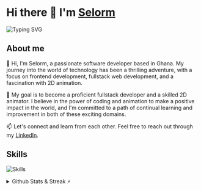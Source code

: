 # Hi there 👋 I'm [Selorm](https://selormdev.me)


![Typing SVG](https://readme-typing-svg.herokuapp.com/?size=27&lines=Computer+Science+Student;Active+Learner/Researche;Front-End+Web+Developer;2D+Animation+Newbie🎨;&color=cyan&center=true&vCenter=true)

	
##  About me

👋 Hi, I'm Selorm, a passionate software developer based in Ghana. My journey into the world of technology has been a thrilling adventure, with a focus on frontend development, fullstack web development, and a fascination with 2D animation.

🚀 My goal is to become a proficient fullstack developer and a skilled 2D animator. I believe in the power of coding and animation to make a positive impact in the world, and I'm committed to a path of continual learning and improvement in both of these exciting domains.

📫 Let's connect and learn from each other. Feel free to reach out through my [LinkedIn](https://www.linkedin.com/in/selormdev).

## Skills
	
![Skills](https://skillicons.dev/icons?i=typescript,js,html,css,react,tailwind,webpack,vite,git,github,vscode,markdown,figma,blender,&theme=light)

<details>
  <summary> Github Stats & Streak ⚡</summary>
  
  ![Github stats](https://github-readme-stats.vercel.app/api?username=selormdev&theme=merko&count_private=true&hide_border=true&line_height=20)<br>
  ![GitHub Streaks](http://github-readme-streak-stats.herokuapp.com?user=selormdev&theme=merko&hide_border=true)
</details>

